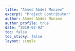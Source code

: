 ```yaml
---
title: "Ahmed Abdel Moniem"
excerpt: "Project Contributor"
author: Ahmed Abdel Moniem
author_profile: true
date: "2019-02-02"
toc: false
toc_sticky: false
layout: single
---
```

